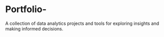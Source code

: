 # Portfolio-
A collection of data analytics projects and tools for exploring insights and making informed decisions.
